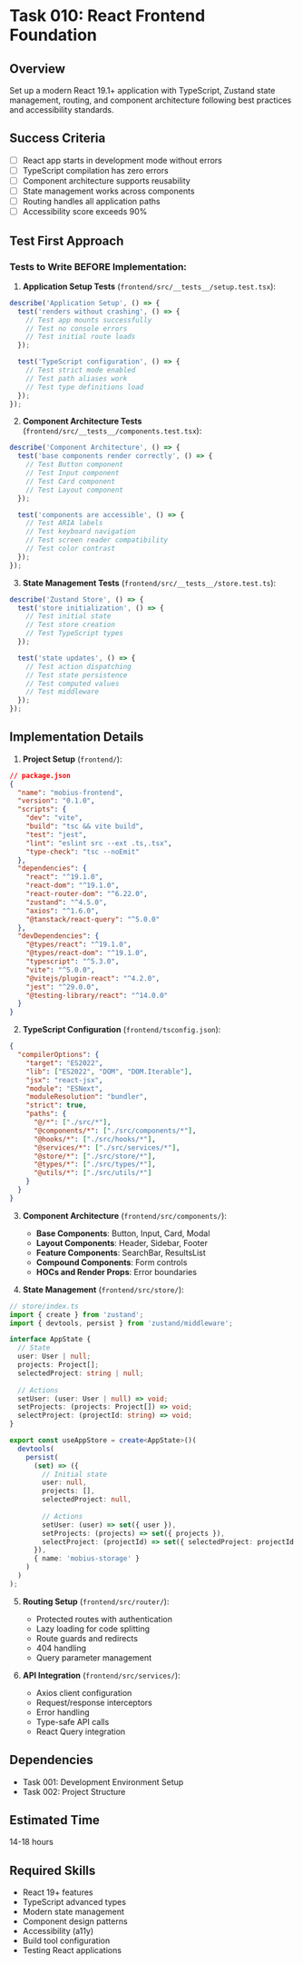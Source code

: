# Task 010: React Frontend Foundation

## Overview
Set up a modern React 19.1+ application with TypeScript, Zustand state management, routing, and component architecture following best practices and accessibility standards.

## Success Criteria
- [ ] React app starts in development mode without errors
- [ ] TypeScript compilation has zero errors
- [ ] Component architecture supports reusability
- [ ] State management works across components
- [ ] Routing handles all application paths
- [ ] Accessibility score exceeds 90%

## Test First Approach

### Tests to Write BEFORE Implementation:

1. **Application Setup Tests** (`frontend/src/__tests__/setup.test.tsx`):
```typescript
describe('Application Setup', () => {
  test('renders without crashing', () => {
    // Test app mounts successfully
    // Test no console errors
    // Test initial route loads
  });

  test('TypeScript configuration', () => {
    // Test strict mode enabled
    // Test path aliases work
    // Test type definitions load
  });
});
```

2. **Component Architecture Tests** (`frontend/src/__tests__/components.test.tsx`):
```typescript
describe('Component Architecture', () => {
  test('base components render correctly', () => {
    // Test Button component
    // Test Input component
    // Test Card component
    // Test Layout component
  });

  test('components are accessible', () => {
    // Test ARIA labels
    // Test keyboard navigation
    // Test screen reader compatibility
    // Test color contrast
  });
});
```

3. **State Management Tests** (`frontend/src/__tests__/store.test.ts`):
```typescript
describe('Zustand Store', () => {
  test('store initialization', () => {
    // Test initial state
    // Test store creation
    // Test TypeScript types
  });

  test('state updates', () => {
    // Test action dispatching
    // Test state persistence
    // Test computed values
    // Test middleware
  });
});
```

## Implementation Details

1. **Project Setup** (`frontend/`):
```json
// package.json
{
  "name": "mobius-frontend",
  "version": "0.1.0",
  "scripts": {
    "dev": "vite",
    "build": "tsc && vite build",
    "test": "jest",
    "lint": "eslint src --ext .ts,.tsx",
    "type-check": "tsc --noEmit"
  },
  "dependencies": {
    "react": "^19.1.0",
    "react-dom": "^19.1.0",
    "react-router-dom": "^6.22.0",
    "zustand": "^4.5.0",
    "axios": "^1.6.0",
    "@tanstack/react-query": "^5.0.0"
  },
  "devDependencies": {
    "@types/react": "^19.1.0",
    "@types/react-dom": "^19.1.0",
    "typescript": "^5.3.0",
    "vite": "^5.0.0",
    "@vitejs/plugin-react": "^4.2.0",
    "jest": "^29.0.0",
    "@testing-library/react": "^14.0.0"
  }
}
```

2. **TypeScript Configuration** (`frontend/tsconfig.json`):
```json
{
  "compilerOptions": {
    "target": "ES2022",
    "lib": ["ES2022", "DOM", "DOM.Iterable"],
    "jsx": "react-jsx",
    "module": "ESNext",
    "moduleResolution": "bundler",
    "strict": true,
    "paths": {
      "@/*": ["./src/*"],
      "@components/*": ["./src/components/*"],
      "@hooks/*": ["./src/hooks/*"],
      "@services/*": ["./src/services/*"],
      "@store/*": ["./src/store/*"],
      "@types/*": ["./src/types/*"],
      "@utils/*": ["./src/utils/*"]
    }
  }
}
```

3. **Component Architecture** (`frontend/src/components/`):
   - **Base Components**: Button, Input, Card, Modal
   - **Layout Components**: Header, Sidebar, Footer
   - **Feature Components**: SearchBar, ResultsList
   - **Compound Components**: Form controls
   - **HOCs and Render Props**: Error boundaries

4. **State Management** (`frontend/src/store/`):
```typescript
// store/index.ts
import { create } from 'zustand';
import { devtools, persist } from 'zustand/middleware';

interface AppState {
  // State
  user: User | null;
  projects: Project[];
  selectedProject: string | null;
  
  // Actions
  setUser: (user: User | null) => void;
  setProjects: (projects: Project[]) => void;
  selectProject: (projectId: string) => void;
}

export const useAppStore = create<AppState>()(
  devtools(
    persist(
      (set) => ({
        // Initial state
        user: null,
        projects: [],
        selectedProject: null,
        
        // Actions
        setUser: (user) => set({ user }),
        setProjects: (projects) => set({ projects }),
        selectProject: (projectId) => set({ selectedProject: projectId }),
      }),
      { name: 'mobius-storage' }
    )
  )
);
```

5. **Routing Setup** (`frontend/src/router/`):
   - Protected routes with authentication
   - Lazy loading for code splitting
   - Route guards and redirects
   - 404 handling
   - Query parameter management

6. **API Integration** (`frontend/src/services/`):
   - Axios client configuration
   - Request/response interceptors
   - Error handling
   - Type-safe API calls
   - React Query integration

## Dependencies
- Task 001: Development Environment Setup
- Task 002: Project Structure

## Estimated Time
14-18 hours

## Required Skills
- React 19+ features
- TypeScript advanced types
- Modern state management
- Component design patterns
- Accessibility (a11y)
- Build tool configuration
- Testing React applications
